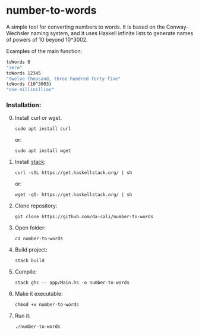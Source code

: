 # number-to-words

A simple tool for converting numbers to words. It is based on the Conway-Wechsler naming system, and it uses Haskell infinite lists to generate names of powers of 10 beyond 10^3002.

Examples of the main function:
```bash
toWords 0
"zero"
toWords 12345
"twelve thousand, three hundred forty-five"
toWords (10^3003)
"one millinillion"
```

### Installation:

0. Install curl or wget.
    ```
    sudo apt install curl
    ```
    or:
    ```
    sudo apt install wget
    ```
1. Install [stack](https://docs.haskellstack.org/en/stable/README/):
    ```
    curl -sSL https://get.haskellstack.org/ | sh
    ```
    or:
    ```
    wget -qO- https://get.haskellstack.org/ | sh
    ```
2. Clone repository:
    ```
    git clone https://github.com/da-cali/number-to-words
    ```
3. Open folder:
    ```
    cd number-to-words
    ```
4. Build project:
    ```
    stack build
    ```
5. Compile:
    ```
    stack ghc -- app/Main.hs -o number-to-words
    ```
6. Make it executable:
    ```
    chmod +x number-to-words
    ```
7. Run it:
    ```
    ./number-to-words
    ```